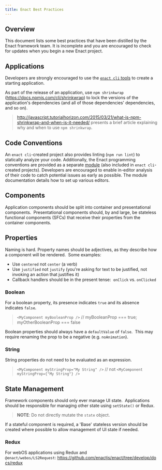 ```yaml
---
title: Enact Best Practices
---
```


## Overview

This document lists some best practices that have been distilled by the Enact framework team.  It is incomplete and you
are encouraged to check for updates when you begin a new Enact project.

## Applications

Developers are strongly encouraged to use the [`enact cli` tools](https://github.com/enactjs/cli) to create a starting
application.

As part of the release of an application, use `npm shrinkwrap` (<a href="https://docs.npmjs.com/cli/shrinkwrap">https://docs.npmjs.com/cli/shrinkwrap</a>)
to lock the versions of the application's dependencies (and all of those dependencies' dependencies, and so on).

> <a href="http://javascript.tutorialhorizon.com/2015/03/21/what-is-npm-shrinkwrap-and-when-is-it-needed/">http://javascript.tutorialhorizon.com/2015/03/21/what-is-npm-shrinkwrap-and-when-is-it-needed/</a>
presents a brief article explaining why and when to use `npm shrinkwrap`.

## Code Conventions

An `enact cli`-created project also provides linting (`npm run lint`) to statically analyze your code.  Additionally, the Enact programming conventions are provided as a separate [module](https://github.com/enactjs/eslint-config-enact) (also included in `enact cli`-created projects).  Developers are encouraged to enable in-editor analysis of their code to catch potential issues as early as possible.  The module documentation details how to set up various editors.

## Components

Application components should be split into container and presentational components.  Presentational components should,
by and large, be stateless functional components (SFCs) that receive their properties from the container components.

## Properties

Naming is hard.  Property names should be adjectives, as they describe how a component will be rendered.  Some examples:
*   Use `centered` not `center` (a verb)
*   Use `justified` not `justify` (you're asking for text to be justified, not invoking an action that justifies it)
*   Callback handlers should be in the present tense:  `onClick` vs. `onClicked`

### Boolean

For a boolean property, its presence indicates `true` and its absence indicates `false`.
> `<MyComponent myBooleanProp />` // myBooleanProp === true; myOtherBooleanProp === false

Boolean properties should always have a `defaultValue` of `false`.  This may require renaming the prop to be a negative
(e.g. `noAnimation`).

### String

String properties do not need to be evaluated as an expression.
> `<MyComponent myStringProp="My String" />` // not `<MyComponent myStringProp={"My String"} />`

## State Management

Framework components should only ever manage UI state.  Applications should be responsible for managing other state using
`setState()` or Redux.
> **NOTE**: Do not directly mutate the `state` object.

If a stateful component is required, a 'Base' stateless version should be created where possible to allow management of
UI state if needed.

### Redux

For webOS applications using Redux and `@enact/webos/LS2Request`: <a href="https://github.com/enactjs/enact/tree/develop/docs/redux">https://github.com/enactjs/enact/tree/develop/docs/redux</a>
